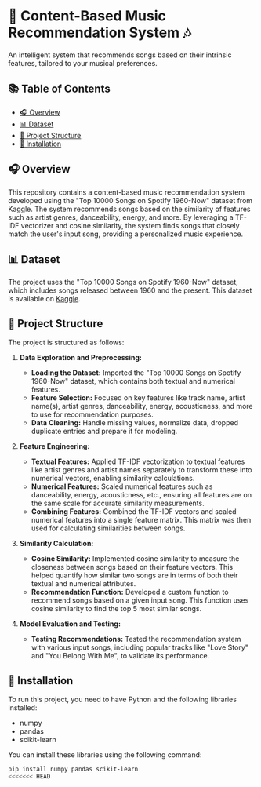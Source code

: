 # 🎵 Content-Based Music Recommendation System 🎶

An intelligent system that recommends songs based on their intrinsic features, tailored to your musical preferences.

## 📚 Table of Contents
- [🎧 Overview](#-overview)
- [📊 Dataset](#-dataset)
- [📂 Project Structure](#-project-structure)
- [🚀 Installation](#-installation)

## 🎧 Overview
This repository contains a content-based music recommendation system developed using the "Top 10000 Songs on Spotify 1960-Now" dataset from Kaggle. The system recommends songs based on the similarity of features such as artist genres, danceability, energy, and more. By leveraging a TF-IDF vectorizer and cosine similarity, the system finds songs that closely match the user's input song, providing a personalized music experience.

## 📊 Dataset
The project uses the "Top 10000 Songs on Spotify 1960-Now" dataset, which includes songs released between 1960 and the present. This dataset is available on [Kaggle](https://www.kaggle.com/datasets/joebeachcapital/top-10000-spotify-songs-1960-now/data).

## 📂 Project Structure

The project is structured as follows:

1. **Data Exploration and Preprocessing:**
   - **Loading the Dataset:** Imported the "Top 10000 Songs on Spotify 1960-Now" dataset, which contains both textual and numerical features.
   - **Feature Selection:** Focused on key features like track name, artist name(s), artist genres, danceability, energy, acousticness, and more to use for recommendation purposes.
   - **Data Cleaning:** Handle missing values, normalize data, dropped duplicate entries and prepare it for modeling.

2. **Feature Engineering:**
   - **Textual Features:** Applied TF-IDF vectorization to textual features like artist genres and artist names separately to transform these into numerical vectors, enabling similarity calculations.
   - **Numerical Features:** Scaled numerical features such as danceability, energy, acousticness, etc., ensuring all features are on the same scale for accurate similarity measurements.
   - **Combining Features:** Combined the TF-IDF vectors and scaled numerical features into a single feature matrix. This matrix was then used for calculating similarities between songs.

3. **Similarity Calculation:**
   - **Cosine Similarity:** Implemented cosine similarity to measure the closeness between songs based on their feature vectors. This helped quantify how similar two songs are in terms of both their textual and numerical attributes.
   - **Recommendation Function:** Developed a custom function to recommend songs based on a given input song. This function uses cosine similarity to find the top 5 most similar songs.

4. **Model Evaluation and Testing:**
   - **Testing Recommendations:** Tested the recommendation system with various input songs, including popular tracks like "Love Story" and "You Belong With Me", to validate its performance.

## 🚀 Installation
To run this project, you need to have Python and the following libraries installed:

- numpy
- pandas
- scikit-learn

You can install these libraries using the following command:
```bash
pip install numpy pandas scikit-learn
<<<<<<< HEAD
```